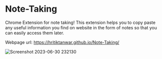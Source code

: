 # Note-Taking
 Chrome Extension for note taking!
This extension helps you to copy paste any useful information you find on website in the form of notes so that you can easily access them later.

Webpage url: https://hritiktanwar.github.io/Note-Taking/



![Screenshot 2023-06-30 232130](https://github.com/HritikTanwar/Note-Taking/assets/137378507/e06f5748-bbc3-4119-b9ac-6d2ce235deec)


